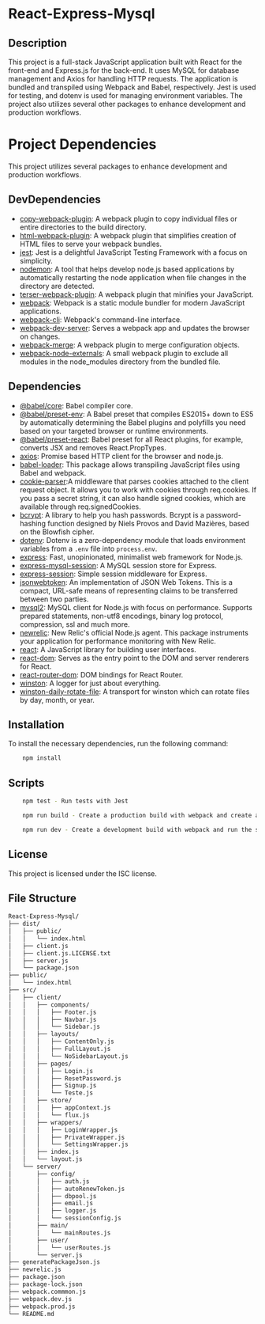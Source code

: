 # React-Express-Mysql

## Description

This project is a full-stack JavaScript application built with React for the front-end and Express.js for the back-end. It uses MySQL for database management and Axios for handling HTTP requests. The application is bundled and transpiled using Webpack and Babel, respectively. Jest is used for testing, and dotenv is used for managing environment variables. The project also utilizes several other packages to enhance development and production workflows.


# Project Dependencies

This project utilizes several packages to enhance development and production workflows.

## DevDependencies

- [copy-webpack-plugin](https://www.npmjs.com/package/copy-webpack-plugin): A webpack plugin to copy individual files or entire directories to the build directory.
- [html-webpack-plugin](https://webpack.js.org/plugins/html-webpack-plugin/): A webpack plugin that simplifies creation of HTML files to serve your webpack bundles.
- [jest](https://jestjs.io/docs/getting-started): Jest is a delightful JavaScript Testing Framework with a focus on simplicity.
- [nodemon](https://www.npmjs.com/package/nodemon): A tool that helps develop node.js based applications by automatically restarting the node application when file changes in the directory are detected.
- [terser-webpack-plugin](https://webpack.js.org/plugins/terser-webpack-plugin/): A webpack plugin that minifies your JavaScript.
- [webpack](https://webpack.js.org/concepts/): Webpack is a static module bundler for modern JavaScript applications.
- [webpack-cli](https://webpack.js.org/api/cli/): Webpack's command-line interface.
- [webpack-dev-server](https://webpack.js.org/configuration/dev-server/): Serves a webpack app and updates the browser on changes.
- [webpack-merge](https://webpack.js.org/loaders/merge/): A webpack plugin to merge configuration objects.
- [webpack-node-externals](https://www.npmjs.com/package/webpack-node-externals): A small webpack plugin to exclude all modules in the node_modules directory from the bundled file.

## Dependencies

- [@babel/core](https://babeljs.io/docs/en/babel-core): Babel compiler core.
- [@babel/preset-env](https://babeljs.io/docs/en/babel-preset-env): A Babel preset that compiles ES2015+ down to ES5 by automatically determining the Babel plugins and polyfills you need based on your targeted browser or runtime environments.
- [@babel/preset-react](https://babeljs.io/docs/en/babel-preset-react): Babel preset for all React plugins, for example, converts JSX and removes React.PropTypes.
- [axios](https://www.npmjs.com/package/axios): Promise based HTTP client for the browser and node.js.
- [babel-loader](https://webpack.js.org/loaders/babel-loader/): This package allows transpiling JavaScript files using Babel and webpack.
- [cookie-parser](https://www.npmjs.com/package/cookie-parser):A middleware that parses cookies attached to the client request object. It allows you to work with cookies through req.cookies. If you pass a secret string, it can also handle signed cookies, which are available through req.signedCookies.
- [bcrypt](https://www.npmjs.com/package/bcrypt): A library to help you hash passwords. Bcrypt is a password-hashing function designed by Niels Provos and David Mazières, based on the Blowfish cipher.
- [dotenv](https://www.npmjs.com/package/dotenv): Dotenv is a zero-dependency module that loads environment variables from a `.env` file into `process.env`.
- [express](https://expressjs.com/): Fast, unopinionated, minimalist web framework for Node.js.
- [express-mysql-session](https://www.npmjs.com/package/express-mysql-session): A MySQL session store for Express.
- [express-session](https://www.npmjs.com/package/express-session): Simple session middleware for Express.
- [jsonwebtoken](https://www.npmjs.com/package/jsonwebtoken): An implementation of JSON Web Tokens. This is a compact, URL-safe means of representing claims to be transferred between two parties.
- [mysql2](https://www.npmjs.com/package/mysql2): MySQL client for Node.js with focus on performance. Supports prepared statements, non-utf8 encodings, binary log protocol, compression, ssl and much more.
- [newrelic](https://www.npmjs.com/package/newrelic): New Relic's official Node.js agent. This package instruments your application for performance monitoring with New Relic.
- [react](https://reactjs.org/): A JavaScript library for building user interfaces.
- [react-dom](https://reactjs.org/docs/react-dom.html): Serves as the entry point to the DOM and server renderers for React.
- [react-router-dom](https://reactrouter.com/web/guides/quick-start): DOM bindings for React Router.
- [winston](https://www.npmjs.com/package/winston): A logger for just about everything.
- [winston-daily-rotate-file](https://www.npmjs.com/package/winston-daily-rotate-file): A transport for winston which can rotate files by day, month, or year.


## Installation

To install the necessary dependencies, run the following command:

```bash
    npm install
```

## Scripts
```bash
    npm test - Run tests with Jest
```
```bash
    npm run build - Create a production build with webpack and create a package.json file with the needed dependencies
```
```bash
    npm run dev - Create a development build with webpack and run the server
```

## License
This project is licensed under the ISC license.

## File Structure
```bash
React-Express-Mysql/
├── dist/
│   ├── public/
│   │   └── index.html
│   ├── client.js
│   ├── client.js.LICENSE.txt
│   ├── server.js
│   └── package.json
├── public/
│   └── index.html
├── src/
│   ├── client/
│   │   ├── components/
│   │   │   ├── Footer.js
│   │   │   ├── Navbar.js
│   │   │   └── Sidebar.js
│   │   ├── layouts/
│   │   │   ├── ContentOnly.js
│   │   │   ├── FullLayout.js
│   │   │   └── NoSidebarLayout.js
│   │   ├── pages/
│   │   │   ├── Login.js
│   │   │   ├── ResetPassword.js
│   │   │   ├── Signup.js
│   │   │   └── Teste.js
│   │   ├── store/
│   │   │   ├── appContext.js
│   │   │   └── flux.js
│   │   ├── wrappers/
│   │   │   ├── LoginWrapper.js
│   │   │   ├── PrivateWrapper.js
│   │   │   └── SettingsWrapper.js
│   │   ├── index.js
│   │   └── layout.js
│   └── server/
│       ├── config/
│       │   ├── auth.js
│       │   ├── autoRenewToken.js
│       │   ├── dbpool.js
│       │   ├── email.js
│       │   ├── logger.js
│       │   └── sessionConfig.js
│       ├── main/
│       │   └── mainRoutes.js
│       ├── user/
│       │   └── userRoutes.js
│       └── server.js
├── generatePackageJson.js
├── newrelic.js
├── package.json
├── package-lock.json
├── webpack.commmon.js
├── webpack.dev.js
├── webpack.prod.js
└── README.md
```